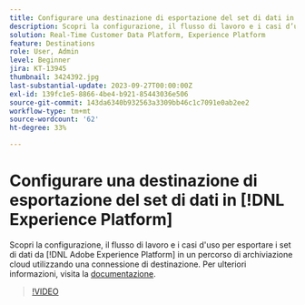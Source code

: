 ```yaml
---
title: Configurare una destinazione di esportazione del set di dati in [!DNL Experience Platform]
description: Scopri la configurazione, il flusso di lavoro e i casi d’uso per l’esportazione dei set di dati da [!DNL Adobe Experience Platform] a una posizione di archiviazione cloud utilizzando una connessione di destinazione.
solution: Real-Time Customer Data Platform, Experience Platform
feature: Destinations
role: User, Admin
level: Beginner
jira: KT-13945
thumbnail: 3424392.jpg
last-substantial-update: 2023-09-27T00:00:00Z
exl-id: 139fc1e5-8866-4be4-b921-85443036e506
source-git-commit: 143da6340b932563a3309bb46c1c7091e0ab2ee2
workflow-type: tm+mt
source-wordcount: '62'
ht-degree: 33%

---
```


# Configurare una destinazione di esportazione del set di dati in [!DNL Experience Platform]

Scopri la configurazione, il flusso di lavoro e i casi d&#39;uso per esportare i set di dati da [!DNL Adobe Experience Platform] in un percorso di archiviazione cloud utilizzando una connessione di destinazione. Per ulteriori informazioni, visita la [documentazione](https://experienceleague.adobe.com/docs/experience-platform/destinations/ui/activate/export-datasets.html).

>[!VIDEO](https://video.tv.adobe.com/v/3424392/?learn=on)
